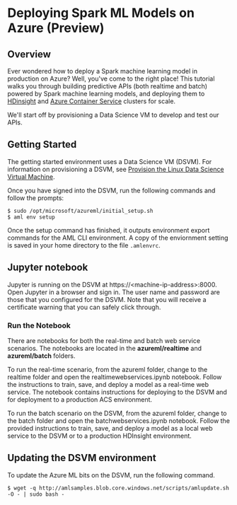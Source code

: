 # Deploying Spark ML Models on Azure (Preview)

## Overview

Ever wondered how to deploy a Spark machine learning model in production on Azure? Well, you've come to the right place! This tutorial walks you through building predictive APIs (both realtime and batch) powered by Spark machine learning models, and deploying them to [HDinsight](https://azure.microsoft.com/en-us/services/hdinsight/) and [Azure Container Service](https://azure.microsoft.com/en-us/services/container-service/) clusters for scale.

We'll start off by provisioning a Data Science VM to develop and test our APIs.

## Getting Started

The getting started environment uses a Data Science VM (DSVM). For information on provisioning a DSVM, see [Provision the Linux Data Science Virtual Machine](https://docs.microsoft.com/en-us/azure/machine-learning/machine-learning-data-science-linux-dsvm-intro).

Once you have signed into the DSVM, run the following commands and follow the prompts:

	$ sudo /opt/microsoft/azureml/initial_setup.sh
	$ aml env setup

Once the setup command has finished, it outputs environment export commands for the AML CLI environment. A copy of the enviornment setting is saved in your home directory to the file ```.amlenvrc```.

## Jupyter notebook

Jupyter is running on the DSVM at https://&lt;machine-ip-address&gt;:8000. Open Jupyter in a browser and sign in. The user name and password are those that you configured for the DSVM. Note that you will receive a certificate warning that you can safely click through. 

### Run the Notebook 

There are notebooks for both the real-time and batch web service scenarios. The notebooks are located in the **azureml/realtime** and **azureml/batch** folders. 

To run the real-time scenario, from the azureml folder, change to the realtime folder and open the  realtimewebservices.ipynb notebook. Follow the instructions to train, save, and deploy a model as a real-time web service.  The notebook contains instructions for deploying to the DSVM and for deployment to a production ACS environment.

To run the batch scenario on the DSVM, from the azureml folder, change to the batch folder and open the batchwebservices.ipynb notebook. Follow the provided instructions to train, save, and deploy a model as a local web service to the DSVM or to a production HDInsight environment. 

## Updating the DSVM environment

To update the Azure ML bits on the DSVM, run the following command.

	$ wget -q http://amlsamples.blob.core.windows.net/scripts/amlupdate.sh -O - | sudo bash -
